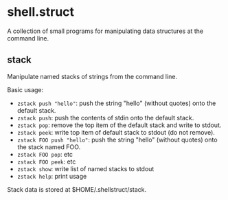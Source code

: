 # shell.struct

A collection of small programs for manipulating data structures at the command line.

## stack

Manipulate named stacks of strings from the command line.

Basic usage:

* `zstack push "hello"`: push the string "hello" (without quotes) onto the default stack.
* `zstack push`: push the contents of stdin onto the default stack.
* `zstack pop`: remove the top item of the default stack and write to stdout.
* `zstack peek`: write top item of default stack to stdout (do not remove).
* `zstack FOO push "hello"`: push the string "hello" (without quotes) onto the stack named FOO.
* `zstack FOO pop`: etc
* `zstack FOO peek`: etc
* `zstack show`: write list of named stacks to stdout
* `zstack help`: print usage

Stack data is stored at $HOME/.shellstruct/stack.
